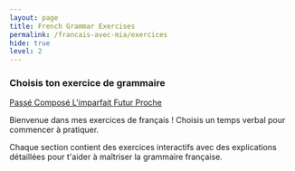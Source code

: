 ```yaml
---
layout: page
title: French Grammar Exercises
permalink: /francais-avec-mia/exercices
hide: true
level: 2
---
```


<div class="french-exercises-section">
  <h3>Choisis ton exercice de grammaire</h3>
  
  <div class="grammar-topics">
    <a href="/francais-avec-mia/passe-compose/" class="grammar-topic-btn">
      <i class="fa fa-history"></i> Passé Composé
    </a>
    <a href="/francais-avec-mia/imparfait/" class="grammar-topic-btn">
      <i class="fa fa-hourglass-half"></i> L'imparfait
    </a>
    <a href="/francais-avec-mia/futur-proche/" class="grammar-topic-btn">
      <i class="fa fa-rocket"></i> Futur Proche
    </a>
  </div>
  
  <div class="intro-text">
    <p>Bienvenue dans mes exercices de français ! Choisis un temps verbal pour commencer à pratiquer.</p>
    <p>Chaque section contient des exercices interactifs avec des explications détaillées pour t'aider à maîtriser la grammaire française.</p>
  </div>
</div>
